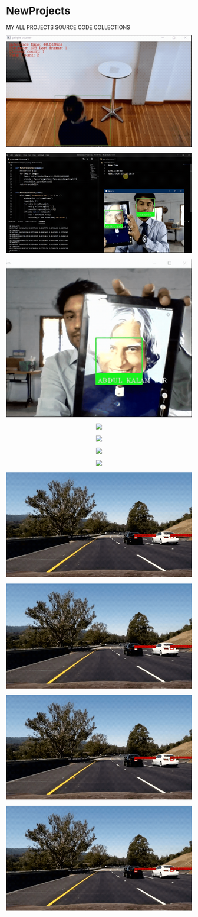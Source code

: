 # NewProjects
MY ALL PROJECTS SOURCE CODE COLLECTIONS
<p align="center"><img src="https://github.com/SIVASHANKAR-S/NewProjects/blob/master/OUTPUTS/Aipeoplecountingapp.gif"\></p>
<p align="center"><img src="https://github.com/SIVASHANKAR-S/NewProjects/blob/master/OUTPUTS/AttendanceProject.gif"\></p>

<p align="center"><img src="https://github.com/SIVASHANKAR-S/NewProjects/blob/master/OUTPUTS/Face%20Recognition.gif"\></p>
<p align="center"><img src="https://github.com/SIVASHANKAR-S/NewProjects/blob/master/OUTPUTS/Facemask.gif"\></p>
<p align="center"><img src="https://github.com/SIVASHANKAR-S/NewProjects/blob/master/OUTPUTS/Multiobjectdetection.gif"\></p>
<p align="center"><img src="https://github.com/SIVASHANKAR-S/NewProjects/blob/master/OUTPUTS/carscount.gif"\></p>
<p align="center"><img src="https://github.com/SIVASHANKAR-S/NewProjects/blob/master/OUTPUTS/queue.gif"\></p>
<p align="center"><img src="https://github.com/SIVASHANKAR-S/NewProjects/blob/master/OUTPUTS/liscence%20plate.gif"\></p>
<p align="center"><img src="https://github.com/SIVASHANKAR-S/NewProjects/blob/master/OUTPUTS/liscence%20plate.gif"\></p>
<p align="center"><img src="https://github.com/SIVASHANKAR-S/NewProjects/blob/master/OUTPUTS/liscence%20plate.gif"\></p>
<p align="center"><img src="https://github.com/SIVASHANKAR-S/NewProjects/blob/master/OUTPUTS/liscence%20plate.gif"\></p>
